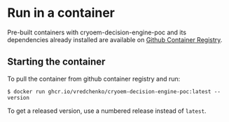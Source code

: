 # Run in a container

Pre-built containers with cryoem-decision-engine-poc and its dependencies already
installed are available on [Github Container Registry](https://ghcr.io/vredchenko/cryoem-decision-engine-poc).

## Starting the container

To pull the container from github container registry and run:

```
$ docker run ghcr.io/vredchenko/cryoem-decision-engine-poc:latest --version
```

To get a released version, use a numbered release instead of `latest`.
